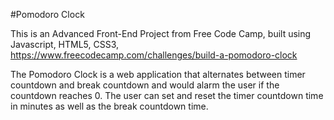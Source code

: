 #Pomodoro Clock

This is an Advanced Front-End Project from Free Code Camp, built using Javascript, HTML5, CSS3, 
https://www.freecodecamp.com/challenges/build-a-pomodoro-clock

The Pomodoro Clock is a web application that alternates between timer countdown and break countdown and would alarm the user if the countdown reaches 0. The user can set and reset the timer countdown time in minutes as well as the break countdown time. 


